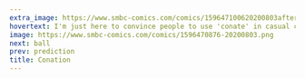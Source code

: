 ```yaml
---
extra_image: https://www.smbc-comics.com/comics/159647100620200803after.png
hovertext: I'm just here to convince people to use 'conate' in casual conversation.
image: https://www.smbc-comics.com/comics/1596470876-20200803.png
next: ball
prev: prediction
title: Conation
---
```


